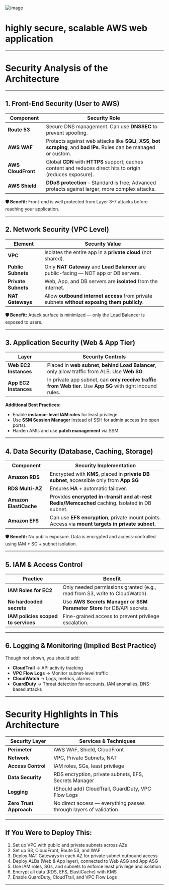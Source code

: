 ![image](https://github.com/user-attachments/assets/011d5406-108f-4d4a-adec-af1b331dc731)


# **highly secure, scalable AWS web application**

---

#  **Security Analysis of the Architecture**

---

##  **1. Front-End Security (User to AWS)**

| Component          | Security Role                                                                                                           |
| ------------------ | ----------------------------------------------------------------------------------------------------------------------- |
| **Route 53**       | Secure DNS management. Can use **DNSSEC** to prevent spoofing.                                                          |
| **AWS WAF**        | Protects against web attacks like **SQLi**, **XSS**, **bot scraping**, and **bad IPs**. Rules can be managed or custom. |
| **AWS CloudFront** | Global **CDN** with **HTTPS** support; caches content and reduces direct hits to origin (reduces exposure).             |
| **AWS Shield**     | **DDoS protection** – Standard is free; Advanced protects against larger, more complex attacks.                         |

**🛡 Benefit:** Front-end is well protected from Layer 3–7 attacks before reaching your application.

---

##  **2. Network Security (VPC Level)**

| Element             | Security Value                                                                              |
| ------------------- | ------------------------------------------------------------------------------------------- |
| **VPC**             | Isolates the entire app in a **private cloud** (not shared).                                |
| **Public Subnets**  | Only **NAT Gateway** and **Load Balancer** are public-facing — NOT app or DB servers.       |
| **Private Subnets** | Web, App, and DB servers are **isolated** from the internet.                                |
| **NAT Gateways**    | Allow **outbound internet access** from private subnets **without exposing them publicly**. |

**🛡 Benefit:** Attack surface is minimized — only the Load Balancer is exposed to users.

---

##  **3. Application Security (Web & App Tier)**

| Layer                 | Security Controls                                                                                           |
| --------------------- | ----------------------------------------------------------------------------------------------------------- |
| **Web EC2 Instances** | Placed in **web subnet**, **behind Load Balancer**, only allow traffic from ALB. Use **Web SG**.            |
| **App EC2 Instances** | In private app subnet, can **only receive traffic from Web tier**. Use **App SG** with tight inbound rules. |

**Additional Best Practices:**

* Enable **instance-level IAM roles** for least privilege.
* Use **SSM Session Manager** instead of SSH for admin access (no open ports).
* Harden AMIs and use **patch management** via SSM.

---

##  **4. Data Security (Database, Caching, Storage)**

| Component              | Security Implementation                                                                           |
| ---------------------- | ------------------------------------------------------------------------------------------------- |
| **Amazon RDS**         | Encrypted with **KMS**, placed in **private DB subnet**, accessible only from **App SG**          |
| **RDS Multi-AZ**       | Ensures **HA** + automatic failover.                                                              |
| **Amazon ElastiCache** | Provides **encrypted in-transit and at-rest Redis/Memcached** caching. Isolated in DB subnet.     |
| **Amazon EFS**         | Can use **EFS encryption**, private mount points. Access via **mount targets in private subnet**. |

**🛡 Benefit:** No public exposure. Data is encrypted and access-controlled using IAM + SG + subnet isolation.

---

##  **5. IAM & Access Control**

| Practice                            | Benefit                                                                    |
| ----------------------------------- | -------------------------------------------------------------------------- |
| **IAM Roles for EC2**               | Only needed permissions granted (e.g., read from S3, write to CloudWatch). |
| **No hardcoded secrets**            | Use **AWS Secrets Manager** or **SSM Parameter Store** for DB/API secrets. |
| **IAM policies scoped to services** | Fine-grained access to prevent privilege escalation.                       |

---

##  **6. Logging & Monitoring (Implied Best Practice)**

Though not shown, you should add:

* **CloudTrail** → API activity tracking
* **VPC Flow Logs** → Monitor subnet-level traffic
* **CloudWatch** → Logs, metrics, alarms
* **GuardDuty** → Threat detection for accounts, IAM anomalies, DNS-based attacks

---

#  **Security Highlights in This Architecture**

| Security Layer          | Services & Techniques                                             |
| ----------------------- | ----------------------------------------------------------------- |
| **Perimeter**           | AWS WAF, Shield, CloudFront                                       |
| **Network**             | VPC, Private Subnets, NAT                                         |
| **Access Control**      | IAM roles, SGs, least privilege                                   |
| **Data Security**       | RDS encryption, private subnets, EFS, Secrets Manager             |
| **Logging**             | (Should add) CloudTrail, GuardDuty, VPC Flow Logs                 |
| **Zero Trust Approach** | No direct access — everything passes through layers of validation |

---

##  If You Were to Deploy This:

1. Set up VPC with public and private subnets across AZs
2. Set up S3, CloudFront, Route 53, and WAF
3. Deploy NAT Gateways in each AZ for private subnet outbound access
4. Deploy ALBs (Web & App layer), connected to Web ASG and App ASG
5. Use IAM roles, SGs, and subnets to enforce least privilege and isolation
6. Encrypt all data (RDS, EFS, ElastiCache) with KMS
7. Enable GuardDuty, CloudTrail, and VPC Flow Logs

---


